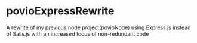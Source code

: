 # povioExpressRewrite

A rewrite of my previous node project(povioNode) using Express.js instead of Sails.js with an increased focus of non-redundant code